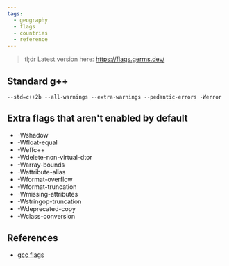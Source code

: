 ```yaml
---
tags:
  - geography
  - flags
  - countries
  - reference
---
```





> tl;dr
> Latest version here: https://flags.germs.dev/

## Standard g++

```
--std=c++2b --all-warnings --extra-warnings --pedantic-errors -Werror
```

## Extra flags that aren't enabled by default
- -Wshadow
- -Wfloat-equal
- -Weffc++
- -Wdelete-non-virtual-dtor
- -Warray-bounds
- -Wattribute-alias
- -Wformat-overflow
- -Wformat-truncation
- -Wmissing-attributes
- -Wstringop-truncation
- -Wdeprecated-copy
- -Wclass-conversion

## References
- [gcc flags](https://gcc.gnu.org/onlinedocs/gcc-4.5.2/gcc/Optimize-Options.html)
